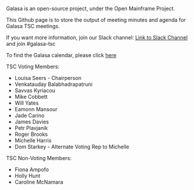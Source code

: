 Galasa is an open-source project, under the Open Mainframe Project.

This Github page is to store the output of meeting minutes and agenda for Galasa TSC meetings.

If you want more information, join our Slack channel: [Link to Slack Channel](https://openmainframeproject.slack.com/join/shared_invite/zt-1x1bqpv1f-4Sm4c~XHsvrC~vkaS1kq_Q#/shared-invite/email) and join #galasa-tsc

To find the Galasa calendar, please click [here](https://lists.openmainframeproject.org/g/galasa-discussion/calendar)

TSC Voting Members:
- Louisa Seers - Chairperson
- Venkatauday Balabhadrapatruni
- Savvas Kyriacou
- Mike Cobbett
- Will Yates
- Eamonn Mansour
- Jade Carino
- James Davies
- Petr Plavjanik
- Roger Brooks
- Michelle Harris
- Dom Starkey - Alternate Voting Rep to Michelle

TSC Non-Voting Members:
- Fiona Ampofo
- Holly Hunt
- Caroline McNamara
